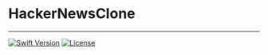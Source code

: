 # HackerNewsClone

---

[![Swift Version][swift-image]][swift-url]	[![License][license-image]][license-url]







<!-- Badges -->
[swift-image]: https://img.shields.io/badge/swift-5.2-orange.svg
[swift-url]: https://swift.org/
[license-image]: https://img.shields.io/badge/License-MIT-blue.svg
[license-url]: LICENSE
